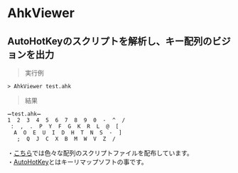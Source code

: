 # AhkViewer
## AutoHotKeyのスクリプトを解析し、キー配列のビジョンを出力

>実行例

    > AhkViewer test.ahk

>結果

    ➖test.ahk➖
    1  2  3  4  5  6  7  8  9  0  -  ^  /
     :  ,  .  P  Y  F  G  K  R  L  @  [
      A  O  E  U  I  D  H  T  N  S  -  ]
       ;  Q  J  C  X  B  M  W  V  Z  /

・[こちら](https://github.com/yudai-uehara/Key-Layouts)では色々な配列のスクリプトファイルを配布しています。  
・[AutoHotKey](https://autohotkey.com/)とはキーリマップソフトの事です。
